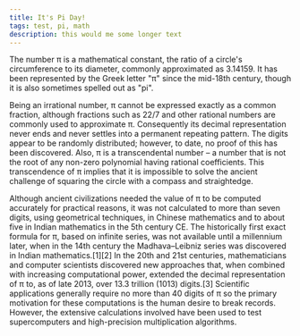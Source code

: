 ```yaml
---
title: It's Pi Day!
tags: test, pi, math
description: this would me some longer text
---
```


The number π is a mathematical constant, the ratio of a circle's circumference to its diameter, commonly approximated as 3.14159. It has been represented by the Greek letter "π" since the mid-18th century, though it is also sometimes spelled out as "pi".

Being an irrational number, π cannot be expressed exactly as a common fraction, although fractions such as 22/7 and other rational numbers are commonly used to approximate π. Consequently its decimal representation never ends and never settles into a permanent repeating pattern. The digits appear to be randomly distributed; however, to date, no proof of this has been discovered. Also, π is a transcendental number – a number that is not the root of any non-zero polynomial having rational coefficients. This transcendence of π implies that it is impossible to solve the ancient challenge of squaring the circle with a compass and straightedge.

Although ancient civilizations needed the value of π to be computed accurately for practical reasons, it was not calculated to more than seven digits, using geometrical techniques, in Chinese mathematics and to about five in Indian mathematics in the 5th century CE. The historically first exact formula for π, based on infinite series, was not available until a millennium later, when in the 14th century the Madhava–Leibniz series was discovered in Indian mathematics.[1][2] In the 20th and 21st centuries, mathematicians and computer scientists discovered new approaches that, when combined with increasing computational power, extended the decimal representation of π to, as of late 2013, over 13.3 trillion (1013) digits.[3] Scientific applications generally require no more than 40 digits of π so the primary motivation for these computations is the human desire to break records. However, the extensive calculations involved have been used to test supercomputers and high-precision multiplication algorithms.
